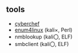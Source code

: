 ## tools
- [cyberchef](https://github.com/gchq/CyberChef)
- [enum4linux](https://github.com/CiscoCXSecurity/enum4linux) (kali×, Perl)
- nmblookup (kali〇, ELF)
- smbclient (kali〇, ELF)

